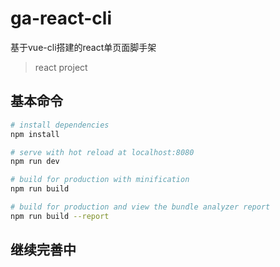 # ga-react-cli

基于vue-cli搭建的react单页面脚手架

> react project

## 基本命令

``` bash
# install dependencies
npm install

# serve with hot reload at localhost:8080
npm run dev

# build for production with minification
npm run build

# build for production and view the bundle analyzer report
npm run build --report
```

## 继续完善中
